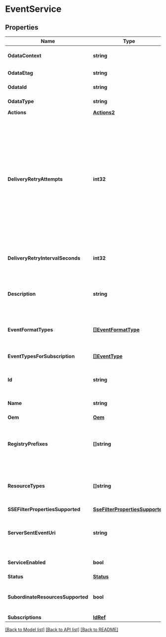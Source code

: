 # EventService

## Properties
Name | Type | Description | Notes
------------ | ------------- | ------------- | -------------
**OdataContext** | **string** | The OData description of a payload. | [optional] 
**OdataEtag** | **string** | The current ETag of the resource. | [optional] 
**OdataId** | **string** | The unique identifier for a resource. | 
**OdataType** | **string** | The type of a resource. | 
**Actions** | [**Actions2**](Actions_2.md) |  | [optional] 
**DeliveryRetryAttempts** | **int32** | This is the number of attempts an event posting is retried before the subscription is terminated.  This retry is at the service level, meaning the HTTP POST to the Event Destination was returned by the HTTP operation as unsuccessful (4xx or 5xx return code) or an HTTP timeout occurred this many times before the Event Destination subscription is terminated. | [optional] 
**DeliveryRetryIntervalSeconds** | **int32** | This represents the number of seconds between retry attempts for sending any given Event. | [optional] 
**Description** | **string** | Provides a description of this resource and is used for commonality  in the schema definitions. | [optional] 
**EventFormatTypes** | [**[]EventFormatType**](EventFormatType.md) | Indicates the content types of the message that this service can send to the event destination. | [optional] 
**EventTypesForSubscription** | [**[]EventType**](EventType.md) | This is the types of Events that can be subscribed to. | [optional] 
**Id** | **string** | Uniquely identifies the resource within the collection of like resources. | 
**Name** | **string** | The name of the resource or array element. | 
**Oem** | [**Oem**](Oem.md) |  | [optional] 
**RegistryPrefixes** | **[]string** | A list of the Prefixes of the Message Registries that can be used for the RegistryPrefix property on a subscription. | [optional] 
**ResourceTypes** | **[]string** | A list of @odata.type values (Schema names) that can be specified in a ResourceType on a subscription. | [optional] 
**SSEFilterPropertiesSupported** | [**SseFilterPropertiesSupported**](SSEFilterPropertiesSupported.md) |  | [optional] 
**ServerSentEventUri** | **string** | Link to a URI for receiving Sever Sent Event representations of the events generated by this service. | [optional] 
**ServiceEnabled** | **bool** | This indicates whether this service is enabled. | [optional] 
**Status** | [**Status**](Status.md) |  | [optional] 
**SubordinateResourcesSupported** | **bool** | This indicates if the service supports the SubordinateResource property on Event Subscriptions. | [optional] 
**Subscriptions** | [**IdRef**](idRef.md) |  | [optional] 

[[Back to Model list]](../README.md#documentation-for-models) [[Back to API list]](../README.md#documentation-for-api-endpoints) [[Back to README]](../README.md)


